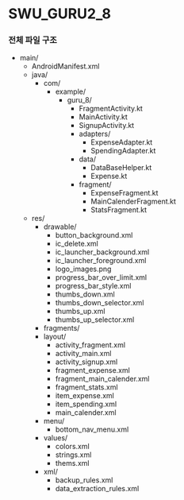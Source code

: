 # SWU_GURU2_8
 
### 전체 파일 구조  
- main/
  - AndroidManifest.xml
  - java/
    - com/
      - example/
        - guru_8/
          - FragmentActivity.kt
          - MainActivity.kt
          - SignupActivity.kt
          - adapters/
            - ExpenseAdapter.kt
            - SpendingAdapter.kt
          - data/
            - DataBaseHelper.kt
            - Expense.kt
          - fragment/
            - ExpenseFragment.kt
            - MainCalenderFragment.kt
            - StatsFragment.kt
  - res/
    - drawable/
      - button_background.xml
      - ic_delete.xml
      - ic_launcher_background.xml
      - ic_launcher_foreground.xml
      - logo_images.png
      - progress_bar_over_limit.xml
      - progress_bar_style.xml
      - thumbs_down.xml
      - thumbs_down_selector.xml
      - thumbs_up.xml
      - thumbs_up_selector.xml
    - fragments/
    - layout/
      - activity_fragment.xml
      - activity_main.xml
      - activity_signup.xml
      - fragment_expense.xml
      - fragment_main_calender.xml
      - fragment_stats.xml
      - item_expense.xml
      - item_spending.xml
      - main_calender.xml
    - menu/
      - bottom_nav_menu.xml
    - values/
      - colors.xml
      - strings.xml
      - thems.xml
    - xml/
      - backup_rules.xml
      - data_extraction_rules.xml
